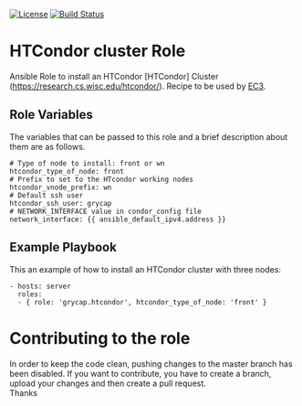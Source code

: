 [![License](https://img.shields.io/badge/license-Apache%202-blue.svg)](https://www.apache.org/licenses/LICENSE-2.0)
[![Build Status](https://travis-ci.org/grycap/ansible-role-htcondor.svg?branch=master)](https://travis-ci.org/grycap/ansible-role-htcondor)

HTCondor cluster Role
======================

Ansible Role to install an HTCondor [HTCondor] Cluster (https://research.cs.wisc.edu/htcondor/).
Recipe to be used by [EC3](http://servproject.i3m.upv.es/ec3/).

Role Variables
--------------

The variables that can be passed to this role and a brief description about them are as follows.
```
# Type of node to install: front or wn
htcondor_type_of_node: front
# Prefix to set to the HTcondor working nodes
htcondor_vnode_prefix: wn
# Default ssh user
htcondor_ssh_user: grycap
# NETWORK_INTERFACE value in condor_config file
network_interface: {{ ansible_default_ipv4.address }}
```

Example Playbook
----------------

This an example of how to install an HTCondor cluster with three nodes:
```
- hosts: server
  roles:
  - { role: 'grycap.htcondor', htcondor_type_of_node: 'front' }
```
Contributing to the role
========================
In order to keep the code clean, pushing changes to the master branch has been disabled. If you want to contribute, you have to create a branch, upload your changes and then create a pull request.  
Thanks
